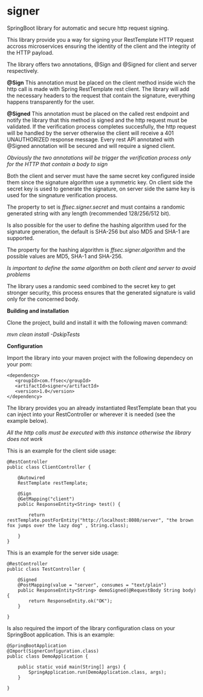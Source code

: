# signer
SpringBoot library for automatic and secure http request signing.

This library provide you a way for signing your RestTemplate HTTP request accross microservices ensuring the identity of the client and the integrity of the HTTP payload.

The library offers two annotations, @Sign and @Signed for client and server respectively.

**@Sign**
This annotation must be placed on the client method inside wich the http call is made with Spring RestTemplate rest client.
The library will add the necessary headers to the request that contain the signature, everything happens transparently for the user.

**@Signed**
This annotation must be placed on the called rest endpoint and notify the library that this method is signed and the http request must be validated.
If the verification process completes succesfully, the http request will be handled by the server otherwise the client will receive a 401 UNAUTHORIZED response message.
Every rest API annotated with @Signed annotation will be secured and will require a signed client. 

*Obviously the two annotations will be trigger the verification process only for the HTTP that contain a body to sign*

Both the client and server must have the same secret key configured inside them since the signature algorithm use a symmetric key.
On client side the secret key is used to generate the signature, on server side the same key is used for the singnature verification process.

The property to set is *ffsec.signer.secret* and must contains a randomic generated string with any length (recommended 128/256/512 bit).

Is also possible for the user to define the hashing algorithm used for the signature generation, the default is SHA-256 but also MD5 and SHA-1 are supported.

The property for the hashing algorithm is *ffsec.signer.algorithm* and the possible values are MD5, SHA-1 and SHA-256.

*Is important to define the same algorithm on both client and server to avoid problems*

The library uses a randomic seed combined to the secret key to get stronger security, this process ensures that the generated signature is valid only for the concerned body.


**Building and installation**

Clone the project, build and install it with the following maven command:

*mvn clean install -DskipTests*


**Configuration**

Import the library into your maven project with the following dependecy on your pom:

```
<dependency>
   <groupId>com.ffsec</groupId>
   <artifactId>signer</artifactId>
   <version>1.0</version>
</dependency>
```

The library provides you an already instantiated RestTemplate bean that you can inject into your RestController or wherever it is needed (see the example below).

*All the http calls must be executed with this instance otherwise the library does not work*

This is an example for the client side usage:

```
@RestController
public class ClientController {

    @Autowired
    RestTemplate restTemplate;

    @Sign
    @GetMapping("client")
    public ResponseEntity<String> test() {

        return restTemplate.postForEntity("http://localhost:8080/server", "the brown fox jumps over the lazy dog" , String.class);

    }
}
```

This is an example for the server side usage:

```
@RestController
public class TestController {

    @Signed
    @PostMapping(value = "server", consumes = "text/plain")
    public ResponseEntity<String> demoSigned(@RequestBody String body) {
        return ResponseEntity.ok("OK");
    }
    
}
```

Is also required the import of the library configuration class on your SpringBoot application.
This is an example:

```
@SpringBootApplication
@Import(SignerConfiguration.class)
public class DemoApplication {

    public static void main(String[] args) {
        SpringApplication.run(DemoApplication.class, args);
    }

}
```
